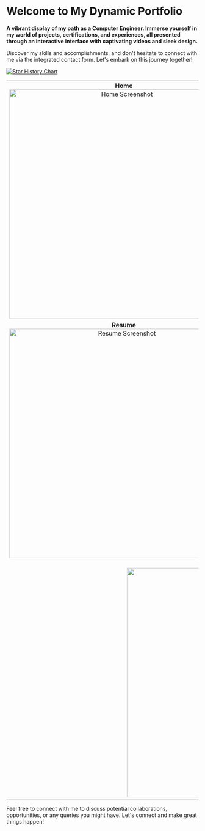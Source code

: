 
# Welcome to My Dynamic Portfolio

**A vibrant display of my path as a Computer Engineer. Immerse yourself in my world of projects, certifications, and experiences, all presented through an interactive interface with captivating videos and sleek design.**

Discover my skills and accomplishments, and don't hesitate to connect with me via the integrated contact form. Let's embark on this journey together!

<a href="https://star-history.com/#manojpisepatil/portfolioo&Date">
 <picture>
   <source media="(prefers-color-scheme: dark)" srcset="https://api.star-history.com/svg?repos=manojpisepatil/portfolioo&type=Date&theme=dark" />
   <source media="(prefers-color-scheme: light)" srcset="https://api.star-history.com/svg?repos=manojpisepatil/portfolioo&type=Date" />
   <img alt="Star History Chart" src="https://api.star-history.com/svg?repos=manojpisepatil/portfolioo&type=Date" />
 </picture>
</a>
<table>
  <tr>
    <td align="center">
      <strong>Home</strong><br>
      <img src="https://github.com/user-attachments/assets/32d5ecf2-e4ef-431a-9a04-146bc2e80546" alt="Home Screenshot" width="600">
    </td>
    <td align="center">
      <strong>About</strong><br>
      <img src="https://github.com/user-attachments/assets/b4ddc69f-79f3-459e-b89b-fca74fde1f5d" alt="About Screenshot" width="600">
    </td>
  </tr>
  <tr>
    <td align="center">
      <strong>Resume</strong><br>
      <img src="https://github.com/user-attachments/assets/9e72892d-92ee-43fc-9178-647450f83b5e" alt="Resume Screenshot" width="600">
    </td>
    <td align="center">
      <strong>Portfolio</strong><br>
      <img src="https://github.com/user-attachments/assets/7cf2e614-48df-491f-942d-a8beb4bf8d0c" alt="Portfolio Screenshot" width="600">
    </td>
  </tr>
  <tr>
    <td align="center" colspan="2">
      <strong>Contact</strong><br>
      <img src="https://github.com/user-attachments/assets/7343277a-d279-4b65-8798-f809a4055c48" alt="Contact Screenshot" width="600">
    </td>
  </tr>
</table>


Feel free to connect with me to discuss potential collaborations, opportunities, or any queries you might have. Let's connect and make great things happen!
